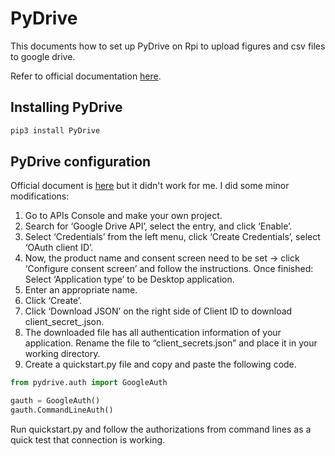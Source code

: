 # PyDrive

This documents how to set up PyDrive on Rpi to upload figures and csv files to google drive.

Refer to official documentation [here](https://googleworkspace.github.io/PyDrive/docs/build/html/index.html).

## Installing PyDrive

```bash
pip3 install PyDrive
```

## PyDrive configuration

Official document is [here](https://googleworkspace.github.io/PyDrive/docs/build/html/quickstart.html#authentication) but it didn't work for me. I did some minor modifications:

1. Go to APIs Console and make your own project.
2. Search for ‘Google Drive API’, select the entry, and click ‘Enable’.
3. Select ‘Credentials’ from the left menu, click ‘Create Credentials’, select ‘OAuth client ID’.
4. Now, the product name and consent screen need to be set -> click ‘Configure consent screen’ and follow the instructions. Once finished: Select ‘Application type’ to be Desktop application.
5. Enter an appropriate name.
6. Click ‘Create’.
7. Click ‘Download JSON’ on the right side of Client ID to download client_secret_<really long ID>.json.
8. The downloaded file has all authentication information of your application. Rename the file to “client_secrets.json” and place it in your working directory.
9. Create a quickstart.py file and copy and paste the following code.

```python
from pydrive.auth import GoogleAuth

gauth = GoogleAuth()
gauth.CommandLineAuth()
```

Run quickstart.py and follow the authorizations from command lines as a quick test that connection is working.
